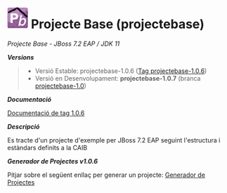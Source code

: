 # ![Logo](https://github.com/GovernIB/maven/raw/binaris/projectebase/icon.png) Projecte Base (projectebase)
*Projecte Base - JBoss 7.2 EAP / JDK 11*


***Versions***

> - Versió Estable: projectebase-1.0.6 ([Tag projectebase-1.0.6](https://github.com/GovernIB/projectebase/tree/projectebase-1.0.6))<br/>
> - Versió en Desenvolupament: __projectebase-1.0.7__ (branca [projectebase-1.0](../../tree/projectebase-1.0))


***Documentació***

[Documentació de tag 1.0.6](../../tree/projectebase-1.0.6/README.md#documentaci%C3%B3)


***Descripció***

Es tracte d'un projecte d'exemple per JBoss 7.2 EAP seguint l'estructura i estàndars definits a la CAIB

***Generador de Projectes v1.0.6***

Pitjar sobre el següent enllaç per generar un projecte: [Generador de Projectes](http://htmlpreview.github.io/?https://github.com/GovernIB/projectebase/blob/projectebase-1.0.6/generadordecomanda.html)

